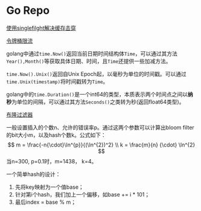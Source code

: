 # Go Repo

[使用singlefilght解决缓存击穿](./singleflight_test.go)

[令牌桶限流](./ratelimiter/main.go)

golang中通过`time.Now()`返回当前日期时间结构体`Time`，可以通过其方法`Year(),Month()`等获取具体日期、时间，且`Time`还提供一些加减方法。

`time.Now().Unix()`返回自Unix Epoch起，以毫秒为单位的时间戳。可以通过`time.Unix(timestamp)`将时间戳转为`Time`。

golang中的`time.Duration()`是一个int64的类型，本质表示两个时间点之间以**纳秒**为单位的间隔，可以通过其方法`Seconds()`之类转为秒(返回float64类型)。

[布隆过滤器](./bloomfilter/main.go)

一般设置插入的个数n、允许的错误率p。通过这两个参数可以计算出bloom filter的bit大小m，以及hash个数k。公式如下：
$$
m = \frac{-n{\cdot}\ln^{p}}{(\ln^{2})^2} \\
k = \frac{m}{n} {\cdot} \ln^{2}
$$
当n=300, p=0.1时，m=1438， k=4。

一个简单hash的设计：

1. 先将key映射为一个值base；
2. 针对第i个hash，我们加上一个偏移，如base += i * 101；
3. 最后index = base % m；

